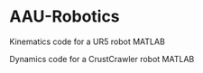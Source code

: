 # AAU-Robotics
Kinematics code for a UR5 robot MATLAB

Dynamics code for a CrustCrawler robot MATLAB
